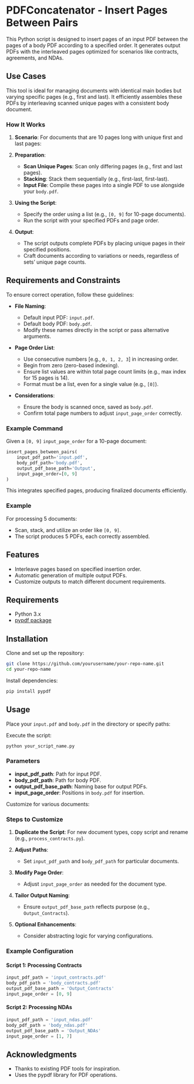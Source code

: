 # PDFConcatenator - Insert Pages Between Pairs

This Python script is designed to insert pages of an input PDF between the pages of a body PDF according to a specified order. It generates output PDFs with the interleaved pages optimized for scenarios like contracts, agreements, and NDAs.

## Use Cases

This tool is ideal for managing documents with identical main bodies but varying specific pages (e.g., first and last). It efficiently assembles these PDFs by interleaving scanned unique pages with a consistent body document.

### How It Works

1. **Scenario**: For documents that are 10 pages long with unique first and last pages:
   
2. **Preparation**:
   - **Scan Unique Pages**: Scan only differing pages (e.g., first and last pages).
   - **Stacking**: Stack them sequentially (e.g., first-last, first-last).
   - **Input File**: Compile these pages into a single PDF to use alongside your `body.pdf`.

3. **Using the Script**:
   - Specify the order using a list (e.g., `[0, 9]` for 10-page documents).
   - Run the script with your specified PDFs and page order.

4. **Output**:
   - The script outputs complete PDFs by placing unique pages in their specified positions.
   - Craft documents according to variations or needs, regardless of sets’ unique page counts.

## Requirements and Constraints

To ensure correct operation, follow these guidelines:

- **File Naming**: 
  - Default input PDF: `input.pdf`.
  - Default body PDF: `body.pdf`.
  - Modify these names directly in the script or pass alternative arguments.

- **Page Order List**:
  - Use consecutive numbers [e.g., `0, 1, 2, 3`] in increasing order.
  - Begin from zero (zero-based indexing).
  - Ensure list values are within total page count limits (e.g., max index for 15 pages is 14).
  - Format must be a list, even for a single value (e.g., `[0]`).

- **Considerations**:
  - Ensure the body is scanned once, saved as `body.pdf`.
  - Confirm total page numbers to adjust `input_page_order` correctly.

### Example Command

Given a `[0, 9]` `input_page_order` for a 10-page document:

```python
insert_pages_between_pairs(
    input_pdf_path='input.pdf',
    body_pdf_path='body.pdf',
    output_pdf_base_path='Output',
    input_page_order=[0, 9]
)
```

This integrates specified pages, producing finalized documents efficiently.

### Example

For processing 5 documents:
- Scan, stack, and utilize an order like `[0, 9]`.
- The script produces 5 PDFs, each correctly assembled.

## Features

- Interleave pages based on specified insertion order.
- Automatic generation of multiple output PDFs.
- Customize outputs to match different document requirements.

## Requirements

- Python 3.x
- [pypdf package](https://pypi.org/project/pypdf/)

## Installation

Clone and set up the repository:

```bash
git clone https://github.com/yourusername/your-repo-name.git
cd your-repo-name
```

Install dependencies:

```bash
pip install pypdf
```

## Usage

Place your `input.pdf` and `body.pdf` in the directory or specify paths:

Execute the script:

```bash
python your_script_name.py
```

### Parameters

- **input_pdf_path**: Path for input PDF.
- **body_pdf_path**: Path for body PDF.
- **output_pdf_base_path**: Naming base for output PDFs.
- **input_page_order**: Positions in `body.pdf` for insertion.

Customize for various documents:

### Steps to Customize

1. **Duplicate the Script**: For new document types, copy script and rename (e.g., `process_contracts.py`).

2. **Adjust Paths**:
   - Set `input_pdf_path` and `body_pdf_path` for particular documents.

3. **Modify Page Order**:
   - Adjust `input_page_order` as needed for the document type.

4. **Tailor Output Naming**:
   - Ensure `output_pdf_base_path` reflects purpose (e.g., `Output_Contracts`).

5. **Optional Enhancements**:
   - Consider abstracting logic for varying configurations.

### Example Configuration

#### Script 1: Processing Contracts
```python
input_pdf_path = 'input_contracts.pdf'
body_pdf_path = 'body_contracts.pdf'
output_pdf_base_path = 'Output_Contracts'
input_page_order = [0, 9]
```

#### Script 2: Processing NDAs
```python
input_pdf_path = 'input_ndas.pdf'
body_pdf_path = 'body_ndas.pdf'
output_pdf_base_path = 'Output_NDAs'
input_page_order = [1, 7]
```

## Acknowledgments

- Thanks to existing PDF tools for inspiration.
- Uses the pypdf library for PDF operations.
